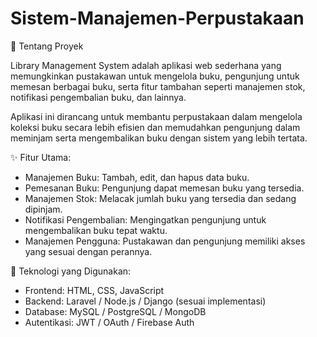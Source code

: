 # Sistem-Manajemen-Perpustakaan

📖 Tentang Proyek

Library Management System adalah aplikasi web sederhana yang memungkinkan pustakawan untuk mengelola buku, pengunjung untuk memesan berbagai buku, serta fitur tambahan seperti manajemen stok, notifikasi pengembalian buku, dan lainnya.

Aplikasi ini dirancang untuk membantu perpustakaan dalam mengelola koleksi buku secara lebih efisien dan memudahkan pengunjung dalam meminjam serta mengembalikan buku dengan sistem yang lebih tertata.

✨ Fitur Utama:
- Manajemen Buku: Tambah, edit, dan hapus data buku.
- Pemesanan Buku: Pengunjung dapat memesan buku yang tersedia.
- Manajemen Stok: Melacak jumlah buku yang tersedia dan sedang dipinjam.
- Notifikasi Pengembalian: Mengingatkan pengunjung untuk mengembalikan buku tepat waktu.
- Manajemen Pengguna: Pustakawan dan pengunjung memiliki akses yang sesuai dengan perannya.

🚀 Teknologi yang Digunakan:
- Frontend: HTML, CSS, JavaScript
- Backend: Laravel / Node.js / Django (sesuai implementasi)
- Database: MySQL / PostgreSQL / MongoDB
- Autentikasi: JWT / OAuth / Firebase Auth
